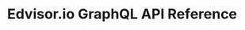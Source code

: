 ---
title: Edvisor.io GraphQL API Reference

<!-- language_tabs:
  - sample -->

toc_footers:
  - <a href='https://www.edvisor.io'>Sign Up for Edvisor.io</a>
  - <a href='https://github.com/lord/slate'>Documentation Powered by Slate</a>

includes:
  - introduction
  - integration
  - authentication
  - webhooks
  - objects
  - objects/agency-company
  - objects/custom-property-value
  - objects/quote
  - objects/quote-status
  - objects/student
  - objects/student-course-preference
  - objects/student-current-pipeline-stage
  - objects/student-location-preference
  - objects/student-pipeline-stage-step-completed
  - objects/student-school-preference
  - objects/student-secondary-contact
  - objects/student-study-record
  - objects/student-tag
  - objects/school-company
  - objects/school
  - objects/course-search-result
  - objects/student-quote
  - objects/student-quote-status
  - objects/course
  - objects/accommodation
  - objects/addon
  - objects/fee
  - objects/promotion
  - objects/student-enrollment
  - objects/country
  - objects/user
  - objects/google-place
  - objects/file
  - objects/photo
  - objects/list-result
  - inputs
  - inputs/pagination
  - inputs/student-get-list-filter
  - errors

search: true
---